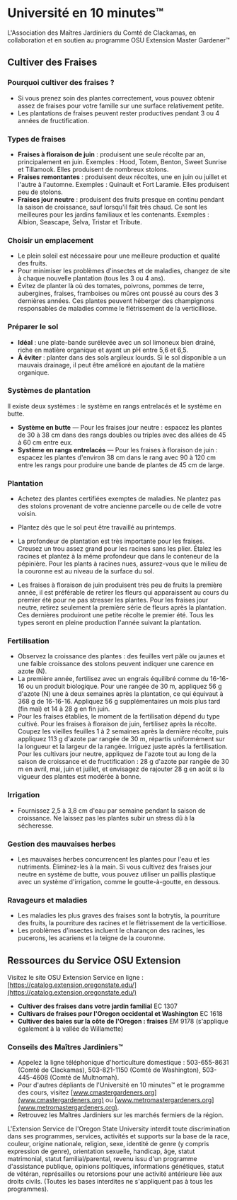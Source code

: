 # Université en 10 minutes™  
L'Association des Maîtres Jardiniers du Comté de Clackamas, en collaboration et en soutien au programme OSU Extension Master Gardener™  

## Cultiver des Fraises  

### Pourquoi cultiver des fraises ?  
- Si vous prenez soin des plantes correctement, vous pouvez obtenir assez de fraises pour votre famille sur une surface relativement petite.  
- Les plantations de fraises peuvent rester productives pendant 3 ou 4 années de fructification.  

### Types de fraises  
- **Fraises à floraison de juin** : produisent une seule récolte par an, principalement en juin. Exemples : Hood, Totem, Benton, Sweet Sunrise et Tillamook. Elles produisent de nombreux stolons.  
- **Fraises remontantes** : produisent deux récoltes, une en juin ou juillet et l'autre à l'automne. Exemples : Quinault et Fort Laramie. Elles produisent peu de stolons.  
- **Fraises jour neutre** : produisent des fruits presque en continu pendant la saison de croissance, sauf lorsqu'il fait très chaud. Ce sont les meilleures pour les jardins familiaux et les contenants. Exemples : Albion, Seascape, Selva, Tristar et Tribute.  

### Choisir un emplacement  
- Le plein soleil est nécessaire pour une meilleure production et qualité des fruits.  
- Pour minimiser les problèmes d'insectes et de maladies, changez de site à chaque nouvelle plantation (tous les 3 ou 4 ans).  
- Évitez de planter là où des tomates, poivrons, pommes de terre, aubergines, fraises, framboises ou mûres ont poussé au cours des 3 dernières années. Ces plantes peuvent héberger des champignons responsables de maladies comme le flétrissement de la verticilliose.  

### Préparer le sol  
- **Idéal** : une plate-bande surélevée avec un sol limoneux bien drainé, riche en matière organique et ayant un pH entre 5,6 et 6,5.  
- **À éviter** : planter dans des sols argileux lourds. Si le sol disponible a un mauvais drainage, il peut être amélioré en ajoutant de la matière organique.  

### Systèmes de plantation  
Il existe deux systèmes : le système en rangs entrelacés et le système en butte.  
- **Système en butte** — Pour les fraises jour neutre : espacez les plantes de 30 à 38 cm dans des rangs doubles ou triples avec des allées de 45 à 60 cm entre eux.  
- **Système en rangs entrelacés** — Pour les fraises à floraison de juin : espacez les plantes d'environ 38 cm dans le rang avec 90 à 120 cm entre les rangs pour produire une bande de plantes de 45 cm de large.  

### Plantation  
- Achetez des plantes certifiées exemptes de maladies. Ne plantez pas des stolons provenant de votre ancienne parcelle ou de celle de votre voisin.  
- Plantez dès que le sol peut être travaillé au printemps.  
- La profondeur de plantation est très importante pour les fraises. Creusez un trou assez grand pour les racines sans les plier. Étalez les racines et plantez à la même profondeur que dans le conteneur de la pépinière. Pour les plants à racines nues, assurez-vous que le milieu de la couronne est au niveau de la surface du sol.  

- Les fraises à floraison de juin produisent très peu de fruits la première année, il est préférable de retirer les fleurs qui apparaissent au cours du premier été pour ne pas stresser les plantes. Pour les fraises jour neutre, retirez seulement la première série de fleurs après la plantation. Ces dernières produiront une petite récolte le premier été. Tous les types seront en pleine production l'année suivant la plantation.  

### Fertilisation  
- Observez la croissance des plantes : des feuilles vert pâle ou jaunes et une faible croissance des stolons peuvent indiquer une carence en azote (N).  
- La première année, fertilisez avec un engrais équilibré comme du 16-16-16 ou un produit biologique. Pour une rangée de 30 m, appliquez 56 g d'azote (N) une à deux semaines après la plantation, ce qui équivaut à 368 g de 16-16-16. Appliquez 56 g supplémentaires un mois plus tard (fin mai) et 14 à 28 g en fin juin.  
- Pour les fraises établies, le moment de la fertilisation dépend du type cultivé. Pour les fraises à floraison de juin, fertilisez après la récolte. Coupez les vieilles feuilles 1 à 2 semaines après la dernière récolte, puis appliquez 113 g d'azote par rangée de 30 m, répartis uniformément sur la longueur et la largeur de la rangée. Irriguez juste après la fertilisation. Pour les cultivars jour neutre, appliquez de l'azote tout au long de la saison de croissance et de fructification : 28 g d'azote par rangée de 30 m en avril, mai, juin et juillet, et envisagez de rajouter 28 g en août si la vigueur des plantes est modérée à bonne.  

### Irrigation  
- Fournissez 2,5 à 3,8 cm d'eau par semaine pendant la saison de croissance. Ne laissez pas les plantes subir un stress dû à la sécheresse.  

### Gestion des mauvaises herbes  
- Les mauvaises herbes concurrencent les plantes pour l'eau et les nutriments. Éliminez-les à la main. Si vous cultivez des fraises jour neutre en système de butte, vous pouvez utiliser un paillis plastique avec un système d'irrigation, comme le goutte-à-goutte, en dessous.  

### Ravageurs et maladies  
- Les maladies les plus graves des fraises sont la botrytis, la pourriture des fruits, la pourriture des racines et le flétrissement de la verticilliose.  
- Les problèmes d'insectes incluent le charançon des racines, les pucerons, les acariens et la teigne de la couronne.  

## Ressources du Service OSU Extension  
Visitez le site OSU Extension Service en ligne : [https://catalog.extension.oregonstate.edu/](https://catalog.extension.oregonstate.edu/)  
- **Cultiver des fraises dans votre jardin familial** EC 1307  
- **Cultivars de fraises pour l'Oregon occidental et Washington** EC 1618  
- **Cultiver des baies sur la côte de l'Oregon : fraises** EM 9178 (s'applique également à la vallée de Willamette)  

### Conseils des Maîtres Jardiniers™  
- Appelez la ligne téléphonique d'horticulture domestique : 503-655-8631 (Comté de Clackamas), 503-821-1150 (Comté de Washington), 503-445-4608 (Comté de Multnomah).  
- Pour d'autres dépliants de l'Université en 10 minutes™ et le programme des cours, visitez [www.cmastergardeners.org](www.cmastergardeners.org) ou [www.metromastergardeners.org](www.metromastergardeners.org).  
- Retrouvez les Maîtres Jardiniers sur les marchés fermiers de la région.  

L'Extension Service de l'Oregon State University interdit toute discrimination dans ses programmes, services, activités et supports sur la base de la race, couleur, origine nationale, religion, sexe, identité de genre (y compris expression de genre), orientation sexuelle, handicap, âge, statut matrimonial, statut familial/parental, revenu issu d'un programme d'assistance publique, opinions politiques, informations génétiques, statut de vétéran, représailles ou retorsions pour une activité antérieure liée aux droits civils. (Toutes les bases interdites ne s'appliquent pas à tous les programmes).